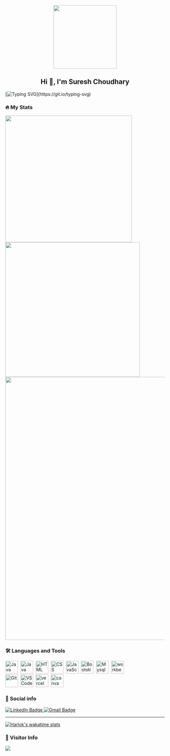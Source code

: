 <div id="header" align="center">
  <img src=https://media.giphy.com/media/du3J3cXyzhj75IOgvA/giphy.gif width="200"/>
</div>

<h2 align="center">Hi 👋, I'm Suresh Choudhary</h2>

[![Typing SVG](https://readme-typing-svg.herokuapp.com?duration=5000&center=true&vCenter=true&width=800&height=30&lines=Hello+this+is+Suresh%2C+Welcome+to+my+Github+page.)](https://git.io/typing-svg)

### 🔥 My Stats 
<img width="400" src="https://github-readme-stats.vercel.app/api?username=sureshhere&count_private=true&show_icons=true&theme=react" /><img width="425" src="https://streak-stats.demolab.com/?user=sureshhere&theme=react" />
<img width="830" src="https://github-readme-activity-graph.vercel.app/graph?username=sureshhere&bg_color=21232a&color=a8eeff&line=61dafb&point=f0fcff&area=true&hide_border=false" />

### :hammer_and_wrench: Languages and Tools 
<div>
  
  <img src="https://s3.dualstack.us-east-2.amazonaws.com/pythondotorg-assets/media/community/logos/python-logo-only.png" alt="Java" width="40" height="40"/>&nbsp;
  <img src="https://cdn.jsdelivr.net/gh/devicons/devicon/icons/java/java-original-wordmark.svg" alt="Java" width="40" height="40"/>&nbsp;
  <img src="https://cdn.jsdelivr.net/gh/devicons/devicon/icons/html5/html5-original.svg" alt="HTML" width="40" height="40"/>&nbsp;
  <img src="https://cdn.jsdelivr.net/gh/devicons/devicon/icons/css3/css3-original.svg" alt="CSS" width="40" height="40"/>&nbsp;
  <img src="https://cdn.jsdelivr.net/gh/devicons/devicon/icons/javascript/javascript-original.svg" alt="JavaScript" width="40" height="40"/>&nbsp;
  <img src="https://getbootstrap.com/docs/5.0/assets/brand/bootstrap-logo.svg" title="JavaScript" alt="Bootstrap" width="40" height="40"/>&nbsp;
  <img src="https://cdn.jsdelivr.net/gh/devicons/devicon/icons/mysql/mysql-plain.svg" alt="Mysql" width="40" height="40"/>&nbsp;
  <img src="https://user-images.githubusercontent.com/79409258/226094099-12fc633e-af1f-474b-ae66-951b09881305.png" alt="workbench" width="40" height="40"/>&nbsp;   
  <img src="https://cdn.jsdelivr.net/gh/devicons/devicon/icons/git/git-original.svg" alt="Git" width="40" height="40"/>&nbsp;
  <img src="https://cdn.jsdelivr.net/gh/devicons/devicon/icons/vscode/vscode-original.svg" alt="VS Code" width="40" height="40"/>&nbsp;
  <img src="https://user-images.githubusercontent.com/79409258/226092559-edfa9908-a7ec-461c-918a-1f1d1fc3156f.png" alt="vercel" width="40" height="40"/>&nbsp;
  <img src="https://cdn.jsdelivr.net/gh/devicons/devicon/icons/canva/canva-original.svg" alt="canva" width="40" height="40"/>&nbsp;
</div>

### 🔗 Social info

<div id="badges">
    <a href="https://www.linkedin.com/in/sureshhere/">
    <img src="https://img.shields.io/badge/LinkedIn-blue?style=for-the-badge&logo=linkedin&logoColor=white" alt="LinkedIn Badge"/>
    </a>
    <a href="https://mail.google.com/mail/u/0/?fs=1&tf=cm&to=sureshchoudharytrue@gmail.com">
    <img src="https://img.shields.io/badge/Gmail-D14836?style=for-the-badge&logo=gmail&logoColor=white" alt="Gmail Badge"/>
    </a>
</div>

---
[![Harlok's wakatime stats](https://github-readme-stats.vercel.app/api/wakatime?sureshhere=ffflabs)](https://github.com/sureshhere/github-readme-stats)


### 👀 Visitor Info
<a href="https://u8views.com/github/Sureshhere"><img src="https://u8views.com/api/v1/github/profiles/97615073/views/day-week-month-total-count.svg"></a>

